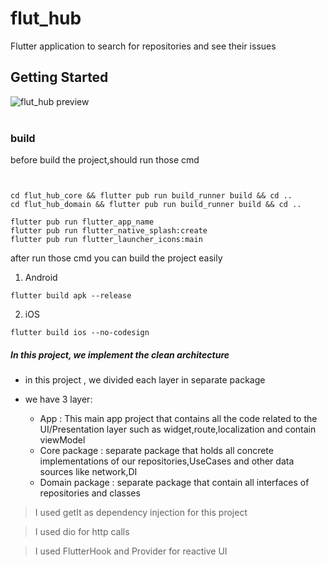 # flut_hub

Flutter application to search for repositories and see their issues

## Getting Started

<img src="https://github.com/liodali/flut_hub/blob/main/fluthub.gif?raw=true" alt="flut_hub preview"><br>
<br>
### build

before build the project,should run those cmd

```shell


cd flut_hub_core && flutter pub run build_runner build && cd ..
cd flut_hub_domain && flutter pub run build_runner build && cd ..

flutter pub run flutter_app_name
flutter pub run flutter_native_splash:create
flutter pub run flutter_launcher_icons:main

```
after run those cmd you can build the project easily
1) Android 
```shell
flutter build apk --release
```
2) iOS
```shell
flutter build ios --no-codesign
```


##### In this project, we implement the  clean architecture
* in this project , we divided each layer in separate package 
* we have 3 layer:

    * <srong>App </string>             : This main app project that  contains all  the code related to the UI/Presentation layer such as widget,route,localization  and contain viewModel
    * <srong>Core package</string>     : separate package that holds all concrete implementations of our repositories,UseCases and other data sources like  network,DI
    * <srong>Domain package </string>  : separate package that contain all interfaces of repositories  and  classes



> I used getIt as dependency injection for this project

> I used dio for http calls

> I used FlutterHook and Provider for reactive UI